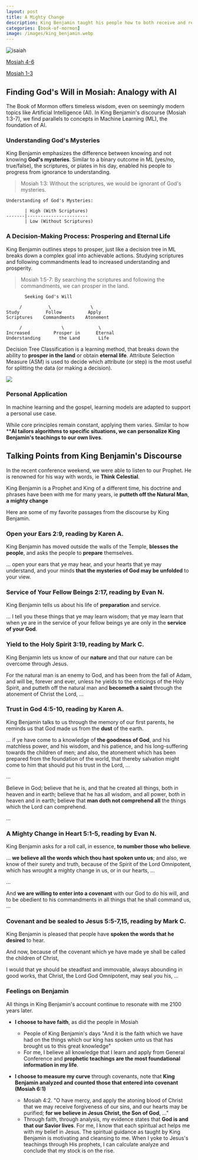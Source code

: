 ```yaml
---
layout: post
title: A Mighty Change
description: King Benjamin taught his people how to both receive and retain a remission of sins.
categories: [book-of-mormon]
image: /images/king_benjamin.webp
---
```


![isaiah]({{site.baseurl}}/images/king_benjamin.webp)

[Mosiah 4-6](https://www.churchofjesuschrist.org/study/manual/come-follow-me-for-home-and-church-book-of-mormon-2024/18?lang=eng)

[Mosiah 1-3](https://www.churchofjesuschrist.org/study/manual/come-follow-me-for-home-and-church-book-of-mormon-2024/17?lang=eng)

## Finding God's Will in Mosiah: Analogy with AI

The Book of Mormon offers timeless wisdom, even on seemingly modern topics like Artificial Intelligence (AI). In King Benjamin's discourse (Mosiah 1:3-7), we find parallels to concepts in Machine Learning (ML), the foundation of AI.

### Understanding God's Mysteries
King Benjamin emphasizes the difference between knowing and not knowing **God's mysteries**. Similar to a binary outcome in ML (yes/no, true/false), the scriptures, or plates in his day, enabled his people to progress from ignorance to understanding.

> Mosiah 1:3: Without the scriptures, we would be ignorant of God's mysteries.

```text
Understanding of God's Mysteries:

       | High (With Scriptures)
-------|-----------------------
       | Low (Without Scriptures)
```

### A Decision-Making Process: Prospering and Eternal Life

King Benjamin outlines steps to prosper, just like a decision tree in ML breaks down a complex goal into achievable actions. Studying scriptures and following commandments lead to increased understanding and prosperity.

> Mosiah 1:5-7: By searching the scriptures and following the commandments, we can prosper in the land.


```text
       Seeking God's Will

     /          \               \
Study          Follow          Apply 
Scriptures    Commandments    Atonement

     /               \             \
Increased         Prosper in      Eternal
Understanding       the Land       Life

```

Decision Tree Classification is a learning method, that breaks down the ability to **prosper in the land** or obtain **eternal life**.  Attribute Selection Measure (ASM) is used to decide which attribute (or step) is the most useful for splitting the data (or making a decision). 

![]({{site.baseurl}}/images/decission_tree.png)

### Personal Application

In machine learning and the gospel, learning models are adapted to support a personal use case. 

While core principles remain constant, applying them varies. Similar to how ****AI tailors algorithms to specific situations, we can personalize King Benjamin's teachings to our own lives**.


## Talking Points from King Benjamin's Discourse
In the recent conference weekend, we were able to listen to our Prophet.  He is renowned for his way with words, ie **Think Celestial**.

King Benjamin is a Prophet and King of a different time, his doctrine and phrases have been with me for many years, ie **putteth off the Natural Man**, **a mighty change**

Here are some of my favorite passages from the discourse by King Benjamin.

### Open your Ears 2:9, reading by Karen A.
King Benjamin has moved outside the walls of the Temple, **blesses the people**, and asks the people to **prepare** themselves.

... open your ears that ye may hear, and your hearts that ye may understand, and your minds **that the mysteries of God may be unfolded** to your view.

### Service of Your Fellow Beings 2:17, reading by Evan N.
King Benjamin tells us about his life of **preparation** and service.

... I tell you these things that ye may learn wisdom; that ye may learn that when ye are in the service of your fellow beings ye are only in the **service of your God**.

### Yield to the Holy Spirit 3:19, reading by Mark C.
King Benjamin lets us know of our **nature** and that our nature can be overcome through Jesus.

For the natural man is an enemy to God, and has been from the fall of Adam, and will be, forever and ever, unless he yields to the enticings of the Holy Spirit, and putteth off the natural man and **becometh a saint** through the atonement of Christ the Lord, ...

### Trust in God 4:5-10, reading by Karen A.
King Benjamin talks to us through the memory of our first parents, he reminds us that God made us from the **dust** of the earth.

... if ye have come to a knowledge of **the goodness of God**, and his matchless power, and his wisdom, and his patience, and his long-suffering towards the children of men; and also, the atonement which has been prepared from the foundation of the world, that thereby salvation might come to him that should put his trust in the Lord, ...

...

Believe in God; believe that he is, and that he created all things, both in heaven and in earth; believe that he has all wisdom, and all power, both in heaven and in earth; believe that **man doth not comprehend all** the things which the Lord can comprehend.

...

### A Mighty Change in Heart 5:1-5, reading by Evan N.
King Benjamin asks for a roll call, in essence, **to number those who believe**.

... **we believe all the words which thou hast spoken unto us**; and also, we know of their surety and truth, because of the Spirit of the Lord Omnipotent, which has wrought a mighty change in us, or in our hearts, ...

...

And **we are willing to enter into a covenant** with our God to do his will, and to be obedient to his commandments in all things that he shall command us, ...

### Covenant and be sealed to Jesus 5:5-7,15, reading by Mark C.
King Benjamin is pleased that people have **spoken the words that he desired** to hear.

And now, because of the covenant which ye have made ye shall be called the children of Christ,

I would that ye should be steadfast and immovable, always abounding in good works, that Christ, the Lord God Omnipotent, may seal you his, ...


### Feelings on Benjamin
All things in King Benjamin's account continue to resonate with me 2100 years later.

- **I choose to have faith**, as did the people in Mosiah
  - People of King Benjamin's days "And it is the faith which we have had on the things which our king has spoken unto us that has brought us to this great knowledge"
  - For me, I believe all knowledge that I learn and apply from General Conference and **prophetic teachings are the most foundational information in my life**.

- **I choose to measure my curve** through covenants, note that **King Benjamin analyzed and counted those that entered into covenant (Mosiah 6:1)**
  - Mosiah 4:2. "O have mercy, and apply the atoning blood of Christ that we may receive forgiveness of our sins, and our hearts may be purified; **for we believe in Jesus Christ, the Son of God**, ..."
  - Through faith, through analysis, my evidence states that **God is and that our Savior lives**.  For me,  I know that each spiritual act helps me with my belief in Jesus. The spiritual guidance as taught by King Benjamin is motivating and cleansing to me.   When I yoke to Jesus's teachings through His prophets, I can calculate analyze and conclude that my stock is on the rise.